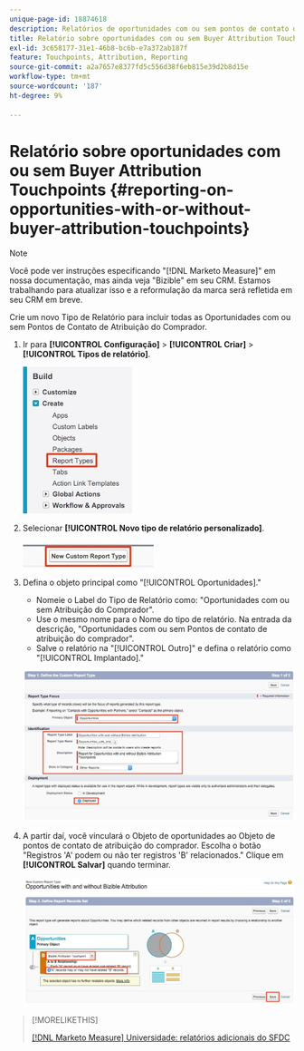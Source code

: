 ```yaml
---
unique-page-id: 18874618
description: Relatórios de oportunidades com ou sem pontos de contato de atribuição do comprador - [!DNL Marketo Measure] - Documentação do produto
title: Relatório sobre oportunidades com ou sem Buyer Attribution Touchpoints
exl-id: 3c658177-31e1-46b8-bc6b-e7a372ab187f
feature: Touchpoints, Attribution, Reporting
source-git-commit: a2a7657e8377fd5c556d38f6eb815e39d2b8d15e
workflow-type: tm+mt
source-wordcount: '187'
ht-degree: 9%

---
```


# Relatório sobre oportunidades com ou sem Buyer Attribution Touchpoints {#reporting-on-opportunities-with-or-without-buyer-attribution-touchpoints}

>[!NOTE]
>
>Você pode ver instruções especificando &quot;[!DNL Marketo Measure]&quot; em nossa documentação, mas ainda veja &quot;Bizible&quot; em seu CRM. Estamos trabalhando para atualizar isso e a reformulação da marca será refletida em seu CRM em breve.

Crie um novo Tipo de Relatório para incluir todas as Oportunidades com ou sem Pontos de Contato de Atribuição do Comprador.

1. Ir para **[!UICONTROL Configuração]** > **[!UICONTROL Criar]** > **[!UICONTROL Tipos de relatório]**.

   ![](assets/1-1.jpg)

1. Selecionar **[!UICONTROL Novo tipo de relatório personalizado]**.

   ![](assets/2-1.jpg)

1. Defina o objeto principal como &quot;[!UICONTROL Oportunidades].&quot;

   * Nomeie o Label do Tipo de Relatório como: &quot;Oportunidades com ou sem Atribuição do Comprador&quot;.
   * Use o mesmo nome para o Nome do tipo de relatório. Na entrada da descrição, &quot;Oportunidades com ou sem Pontos de contato de atribuição do comprador&quot;.
   * Salve o relatório na &quot;[!UICONTROL Outro]&quot; e defina o relatório como &quot;[!UICONTROL Implantado].&quot;

   ![](assets/3-1.jpg)

1. A partir daí, você vinculará o Objeto de oportunidades ao Objeto de pontos de contato de atribuição do comprador. Escolha o botão &quot;Registros &#39;A&#39; podem ou não ter registros &#39;B&#39; relacionados.&quot; Clique em **[!UICONTROL Salvar]** quando terminar.

   ![](assets/4-1.jpg)

>[!MORELIKETHIS]
>
>[[!DNL Marketo Measure] Universidade: relatórios adicionais do SFDC](https://universityonline.marketo.com/courses/bizible-fundamentals-bizible-102/#/page/5c5cb68dfb384d0c9fb96cd0)
